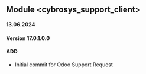 ## Module <cybrosys_support_client>

#### 13.06.2024
#### Version 17.0.1.0.0
#### ADD
- Initial commit for Odoo Support Request
